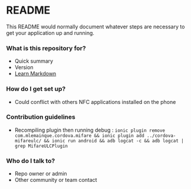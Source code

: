 # README #

This README would normally document whatever steps are necessary to get your application up and running.

### What is this repository for? ###

* Quick summary
* Version
* [Learn Markdown](https://bitbucket.org/tutorials/markdowndemo)

### How do I get set up? ###

* Could conflict with others NFC applications installed on the phone

### Contribution guidelines ###

* Recompiling plugin then running debug : ```ionic plugin remove com.mlemainque.cordova.mifare && ionic plugin add ../cordova-mifareulc/ && ionic run android && adb logcat -c && adb logcat | grep MifareULCPlugin```

### Who do I talk to? ###

* Repo owner or admin
* Other community or team contact